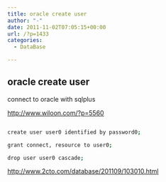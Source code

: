 ```yaml
---
title: oracle create user
author: "-"
date: 2011-11-02T07:05:15+00:00
url: /?p=1433
categories:
  - DataBase

---
```

## oracle create user
connect to oracle with sqlplus

http://www.wiloon.com/?p=5560

```bash

create user user0 identified by password0;

grant connect, resource to user0;

drop user user0 cascade;

```

http://www.2cto.com/database/201109/103010.html